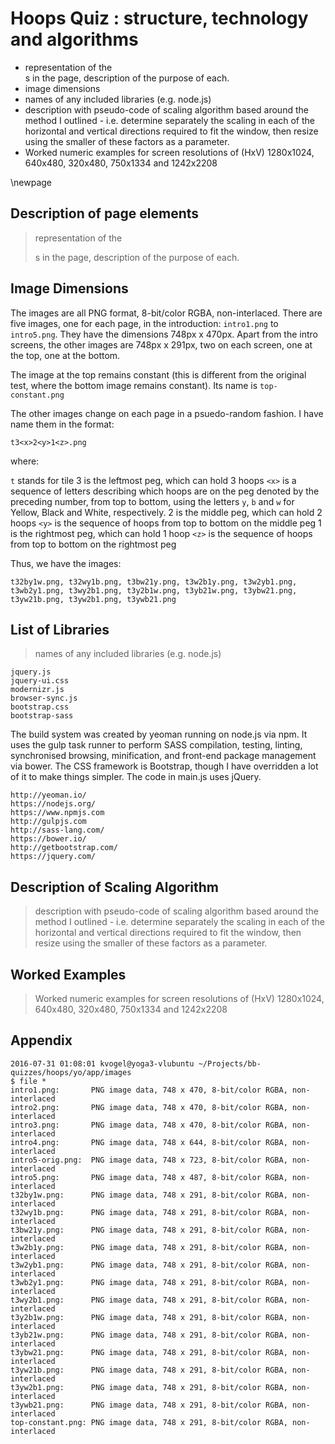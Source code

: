 # Hoops Quiz : structure, technology and algorithms


* representation of the <div>s in the page, description of the purpose of each.
* image dimensions
* names of any included libraries (e.g. node.js)
* description with pseudo-code of scaling algorithm based around the method I outlined - i.e. determine separately the scaling in each of the horizontal and vertical directions required to fit the window, then resize using the smaller of these factors as a parameter.
* Worked numeric examples for screen resolutions of (HxV) 1280x1024, 640x480, 320x480, 750x1334 and 1242x2208


\newpage

## Description of page elements

>representation of the <div>s in the page, description of the purpose of each.




## Image Dimensions

The images are all PNG format, 8-bit/color RGBA, non-interlaced.
There are five images, one for each page, in the introduction: `intro1.png` to `intro5.png`. They have the dimensions 748px x 470px.
Apart from the intro screens, the other images are 748px x 291px, two on each screen, one at the top, one at the bottom.

The image at the top remains constant (this is different from the original test, where the bottom image remains constant). Its name is `top-constant.png`

The other images change on each page in a psuedo-random fashion. I have name them in the format:

    t3<x>2<y>1<z>.png

where:

`t` stands for tile
3 is the leftmost peg, which can hold 3 hoops
`<x>` is a sequence of letters describing which hoops are on the peg denoted by the preceding number, from top to bottom, using the letters `y`, `b` and `w` for Yellow, Black and White, respectively.
2 is the middle peg, which can hold 2 hoops
`<y>` is the sequence of hoops from top to bottom on the middle peg
1 is the rightmost peg, which can hold 1 hoop
`<z>` is the sequence of hoops from top to bottom on the rightmost peg

Thus, we have the images:

    t32by1w.png, t32wy1b.png, t3bw21y.png, t3w2b1y.png, t3w2yb1.png, t3wb2y1.png, t3wy2b1.png, t3y2b1w.png, t3yb21w.png, t3ybw21.png, t3yw21b.png, t3yw2b1.png, t3ywb21.png


## List of Libraries

>names of any included libraries (e.g. node.js)

    jquery.js
    jquery-ui.css
    modernizr.js
    browser-sync.js
    bootstrap.css
    bootstrap-sass

The build system was created by yeoman running on node.js via npm. It uses the gulp task runner to perform SASS compilation, testing, linting, synchronised browsing, minification, and front-end package management via bower. The CSS framework is Bootstrap, though I have overridden a lot of it to make things simpler. The code in main.js uses jQuery.

    http://yeoman.io/
    https://nodejs.org/
    https://www.npmjs.com
    http://gulpjs.com
    http://sass-lang.com/
    https://bower.io/
    http://getbootstrap.com/
    https://jquery.com/

## Description of Scaling Algorithm

>description with pseudo-code of scaling algorithm based around the method I outlined - i.e. determine separately the scaling in each of the horizontal and vertical directions required to fit the window, then resize using the smaller of these factors as a parameter.


## Worked Examples

>Worked numeric examples for screen resolutions of (HxV) 1280x1024, 640x480, 320x480, 750x1334 and 1242x2208

## Appendix

    2016-07-31 01:08:01 kvogel@yoga3-vlubuntu ~/Projects/bb-quizzes/hoops/yo/app/images
    $ file *
    intro1.png:       PNG image data, 748 x 470, 8-bit/color RGBA, non-interlaced
    intro2.png:       PNG image data, 748 x 470, 8-bit/color RGBA, non-interlaced
    intro3.png:       PNG image data, 748 x 470, 8-bit/color RGBA, non-interlaced
    intro4.png:       PNG image data, 748 x 644, 8-bit/color RGBA, non-interlaced
    intro5-orig.png:  PNG image data, 748 x 723, 8-bit/color RGBA, non-interlaced
    intro5.png:       PNG image data, 748 x 487, 8-bit/color RGBA, non-interlaced
    t32by1w.png:      PNG image data, 748 x 291, 8-bit/color RGBA, non-interlaced
    t32wy1b.png:      PNG image data, 748 x 291, 8-bit/color RGBA, non-interlaced
    t3bw21y.png:      PNG image data, 748 x 291, 8-bit/color RGBA, non-interlaced
    t3w2b1y.png:      PNG image data, 748 x 291, 8-bit/color RGBA, non-interlaced
    t3w2yb1.png:      PNG image data, 748 x 291, 8-bit/color RGBA, non-interlaced
    t3wb2y1.png:      PNG image data, 748 x 291, 8-bit/color RGBA, non-interlaced
    t3wy2b1.png:      PNG image data, 748 x 291, 8-bit/color RGBA, non-interlaced
    t3y2b1w.png:      PNG image data, 748 x 291, 8-bit/color RGBA, non-interlaced
    t3yb21w.png:      PNG image data, 748 x 291, 8-bit/color RGBA, non-interlaced
    t3ybw21.png:      PNG image data, 748 x 291, 8-bit/color RGBA, non-interlaced
    t3yw21b.png:      PNG image data, 748 x 291, 8-bit/color RGBA, non-interlaced
    t3yw2b1.png:      PNG image data, 748 x 291, 8-bit/color RGBA, non-interlaced
    t3ywb21.png:      PNG image data, 748 x 291, 8-bit/color RGBA, non-interlaced
    top-constant.png: PNG image data, 748 x 291, 8-bit/color RGBA, non-interlaced

